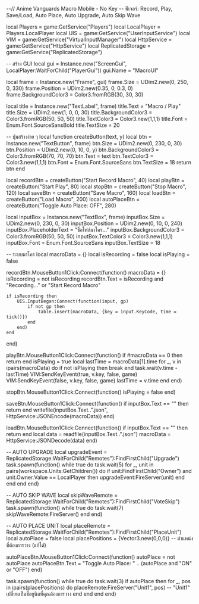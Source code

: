 --// Anime Vanguards Macro Mobile - No Key
-- ฟีเจอร์: Record, Play, Save/Load, Auto Place, Auto Upgrade, Auto Skip Wave

local Players = game:GetService("Players")
local LocalPlayer = Players.LocalPlayer
local UIS = game:GetService("UserInputService")
local VIM = game:GetService("VirtualInputManager")
local HttpService = game:GetService("HttpService")
local ReplicatedStorage = game:GetService("ReplicatedStorage")

-- สร้าง GUI
local gui = Instance.new("ScreenGui", LocalPlayer:WaitForChild("PlayerGui"))
gui.Name = "MacroUI"

local frame = Instance.new("Frame", gui)
frame.Size = UDim2.new(0, 250, 0, 330)
frame.Position = UDim2.new(0.35, 0, 0.3, 0)
frame.BackgroundColor3 = Color3.fromRGB(30, 30, 30)

local title = Instance.new("TextLabel", frame)
title.Text = "Macro / Play"
title.Size = UDim2.new(1, 0, 0, 30)
title.BackgroundColor3 = Color3.fromRGB(50, 50, 50)
title.TextColor3 = Color3.new(1,1,1)
title.Font = Enum.Font.SourceSansBold
title.TextSize = 20

-- ปุ่มสร้างง่าย ๆ
local function createButton(text, y)
    local btn = Instance.new("TextButton", frame)
    btn.Size = UDim2.new(0, 230, 0, 30)
    btn.Position = UDim2.new(0, 10, 0, y)
    btn.BackgroundColor3 = Color3.fromRGB(70, 70, 70)
    btn.Text = text
    btn.TextColor3 = Color3.new(1,1,1)
    btn.Font = Enum.Font.SourceSans
    btn.TextSize = 18
    return btn
end

local recordBtn = createButton("Start Record Macro", 40)
local playBtn = createButton("Start Play", 80)
local stopBtn = createButton("Stop Macro", 120)
local saveBtn = createButton("Save Macro", 160)
local loadBtn = createButton("Load Macro", 200)
local autoPlaceBtn = createButton("Toggle Auto Place: OFF", 280)

local inputBox = Instance.new("TextBox", frame)
inputBox.Size = UDim2.new(0, 230, 0, 30)
inputBox.Position = UDim2.new(0, 10, 0, 240)
inputBox.PlaceholderText = "ชื่อไฟล์มาโคร..."
inputBox.BackgroundColor3 = Color3.fromRGB(50, 50, 50)
inputBox.TextColor3 = Color3.new(1,1,1)
inputBox.Font = Enum.Font.SourceSans
inputBox.TextSize = 18

-- ระบบมาโคร
local macroData = {}
local isRecording = false
local isPlaying = false

recordBtn.MouseButton1Click:Connect(function()
    macroData = {}
    isRecording = not isRecording
    recordBtn.Text = isRecording and "Recording..." or "Start Record Macro"

    if isRecording then
        UIS.InputBegan:Connect(function(input, gp)
            if not gp then
                table.insert(macroData, {key = input.KeyCode, time = tick()})
            end
        end)
    end
end)

playBtn.MouseButton1Click:Connect(function()
    if #macroData == 0 then return end
    isPlaying = true
    local lastTime = macroData[1].time
    for _, v in ipairs(macroData) do
        if not isPlaying then break end
        task.wait(v.time - lastTime)
        VIM:SendKeyEvent(true, v.key, false, game)
        VIM:SendKeyEvent(false, v.key, false, game)
        lastTime = v.time
    end
end)

stopBtn.MouseButton1Click:Connect(function()
    isPlaying = false
end)

saveBtn.MouseButton1Click:Connect(function()
    if inputBox.Text == "" then return end
    writefile(inputBox.Text..".json", HttpService:JSONEncode(macroData))
end)

loadBtn.MouseButton1Click:Connect(function()
    if inputBox.Text == "" then return end
    local data = readfile(inputBox.Text..".json")
    macroData = HttpService:JSONDecode(data)
end)

-- AUTO UPGRADE
local upgradeEvent = ReplicatedStorage:WaitForChild("Remotes"):FindFirstChild("Upgrade")
task.spawn(function()
    while true do
        task.wait(5)
        for _, unit in pairs(workspace.Units:GetChildren()) do
            if unit:FindFirstChild("Owner") and unit.Owner.Value == LocalPlayer then
                upgradeEvent:FireServer(unit)
            end
        end
    end
end)

-- AUTO SKIP WAVE
local skipWaveRemote = ReplicatedStorage:WaitForChild("Remotes"):FindFirstChild("VoteSkip")
task.spawn(function()
    while true do
        task.wait(7)
        skipWaveRemote:FireServer()
    end
end)

-- AUTO PLACE UNIT
local placeRemote = ReplicatedStorage:WaitForChild("Remotes"):FindFirstChild("PlaceUnit")
local autoPlace = false
local placePositions = {Vector3.new(0,0,0)} -- ตำแหน่งที่ต้องการวาง (แก้ได้)

autoPlaceBtn.MouseButton1Click:Connect(function()
    autoPlace = not autoPlace
    autoPlaceBtn.Text = "Toggle Auto Place: " .. (autoPlace and "ON" or "OFF")
end)

task.spawn(function()
    while true do
        task.wait(3)
        if autoPlace then
            for _, pos in ipairs(placePositions) do
                placeRemote:FireServer("Unit1", pos) -- "Unit1" เปลี่ยนเป็นชื่อยูนิตที่คุณต้องการวาง
            end
        end
    end
end)
